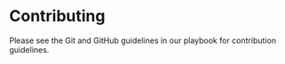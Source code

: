 # Contributing

Please see the Git and GitHub guidelines in our playbook for contribution
guidelines.

[guidelines]: https://github.com/hyperoslo/playbook/blob/master/GIT_AND_GITHUB.md
